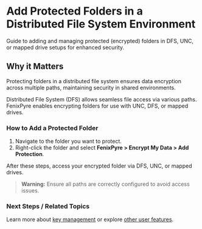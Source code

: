 # Add Protected Folders in a Distributed File System Environment

Guide to adding and managing protected (encrypted) folders in DFS, UNC, or mapped drive setups for enhanced security.


## Why it Matters
Protecting folders in a distributed file system ensures data encryption across multiple paths, maintaining security in shared environments.

Distributed File System (DFS) allows seamless file access via various paths. FenixPyre enables encrypting folders for use with UNC, DFS, or mapped drives.

### How to Add a Protected Folder
1. Navigate to the folder you want to protect.
2. Right-click the folder and select **FenixPyre > Encrypt My Data > Add Protection**.

<!-- IMG:     ./media/05-user-guide/screenshot-add-protection.png | Alt: Right-click menu for adding protection -->

After these steps, access your encrypted folder via DFS, UNC, or mapped drives.

> **Warning:** Ensure all paths are correctly configured to avoid access issues.

### Next Steps / Related Topics
Learn more about [key management](/02-core-concepts/key-mgmt.md) or explore [other user features](/05-user-guide/index.md).
